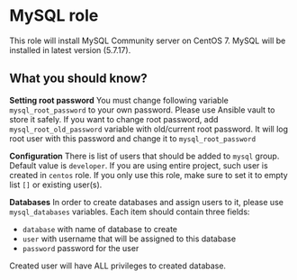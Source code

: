 MySQL role
==========

This role will install MySQL Community server on CentOS 7.
MySQL will be installed in latest version (5.7.17). 

What you should know?
---------------------

**Setting root password**
You must change following variable `mysql_root_password` to your own password. Please use Ansible vault to store it safely.
If you want to change root password, add `mysql_root_old_password` variable with old/current root password. It will log root user with this password and change it to `mysql_root_password`

**Configuration**
There is list of users that should be added to `mysql` group. Default value is `developer`. If you are using entire project, such user is created in `centos` role. If you only use this role, make sure to set it to empty list `[]` or existing user(s).

**Databases**
In order to create databases and assign users to it, please use `mysql_databases` variables. Each item should contain three fields:
- `database` with name of database to create
- `user` with username that will be assigned to this database
- `password` password for the user

Created user will have ALL privileges to created database.
